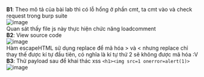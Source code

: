 **B1**: Theo mô tả của bài lab thì có lỗ hổng ở phần cmt, ta cmt vào và check request trong burp suite  
![image](https://github.com/user-attachments/assets/1a9b1309-cdba-47f2-b287-abd71bbdced8)  
Quan sát thấy file js này thực hiện chức năng loadcomment  
**B2**: View source code   
![image](https://github.com/user-attachments/assets/ac9da48b-dd87-4a53-8f14-a050804c2424)  
Hàm escapeHTML sử dụng replace để mã hóa > và < nhưng replace chỉ thay thế được kí tự đầu tiên, có nghĩa là kí tự thứ 2 sẽ không được mã hóa :V  
**B3**: Thử payload sau để khai thác xss `<h1><img src=1 onerror=alert(1)>`
![image](https://github.com/user-attachments/assets/1b5c4568-1a86-4d6d-9745-9f39483f56d5)


